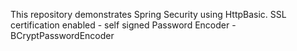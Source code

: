 This repository demonstrates Spring Security using HttpBasic.
SSL certification enabled - self signed
Password Encoder - BCryptPasswordEncoder
